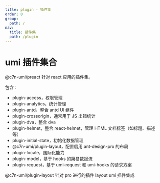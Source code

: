 ```yaml
---
title: plugin - 插件集
order: 0
group:
  path: /
nav:
  title: 插件集
  path: /plugin
---
```


# umi 插件集合

@c7n-umi/preact 针对 react 应用的插件集。

包含：

- plugin-access，权限管理
- plugin-analytics，统计管理
- plugin-antd，整合 antd UI 组件
- plugin-crossorigin，通常用于 JS 出错统计
- plugin-dva，整合 dva
- plugin-helmet，整合 react-helmet，管理 HTML 文档标签（如标题、描述等）
- plugin-initial-state，初始化数据管理
- @c7n-umi/plugin-layout，配置启用 ant-design-pro 的布局
- plugin-locale，国际化能力
- plugin-model，基于 hooks 的简易数据流
- plugin-request，基于 umi-request 和 umi-hooks 的请求方案

@c7n-umi/plugin-layout 针对 pro 进行的插件 layout umi 插件集成
